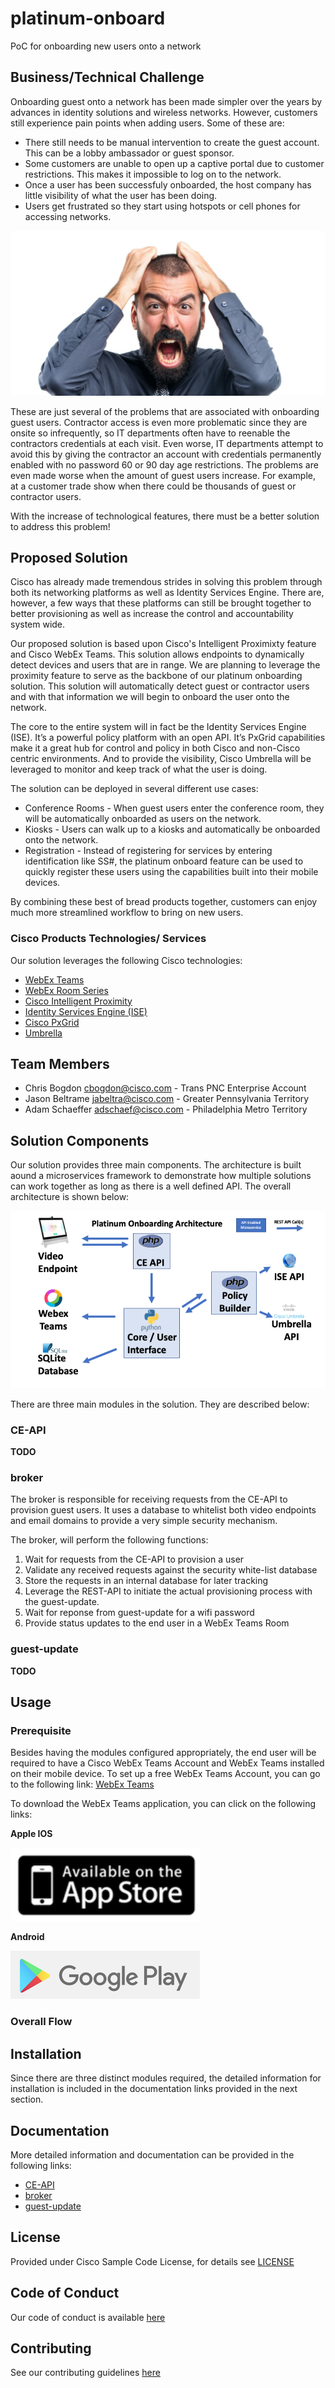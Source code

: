 # platinum-onboard

PoC for onboarding new users onto a network


## Business/Technical Challenge

Onboarding guest onto a network has been made simpler over the years by advances in identity solutions and wireless networks.   However, customers still experience pain points when adding users.   Some of these are:

* There still needs to be manual intervention to create the guest account.   This can be a lobby ambassador or guest sponsor.
* Some customers are unable to open up a captive portal due to customer restrictions.   This makes it impossible to log on to the network.
* Once a user has been successfuly onboarded, the host company has little visibility of what the user has been doing.
* Users get frustrated so they start using hotspots or cell phones for accessing networks.

![Frustration](img/frustration.jpg)


These are just several of the problems that are associated with onboarding guest users.   Contractor access is even more problematic since they are onsite so infrequently, so IT departments often have to reenable the contractors credentials at each visit.  Even worse, IT departments attempt to avoid this by giving the contractor an account with credentials permanently enabled with no password 60 or 90 day age restrictions.  The problems are even made worse when the amount of guest users increase.   For example, at a customer trade show when there could be thousands of guest or contractor users. 

With the increase of technological features, there must be a better solution to address this problem!

## Proposed Solution

Cisco has already made tremendous strides in solving this problem through both its networking platforms as well as Identity Services Engine.  There are, however, a few ways that these platforms can still be brought together to better provisioning as well as increase the control and accountability system wide.

Our proposed solution is based upon Cisco's Intelligent Proximixty feature and Cisco WebEx Teams.   This solution allows endpoints to dynamically detect devices and users that are in range.   We are planning to leverage the proximity feature to serve as the backbone of our platinum onboarding solution.   This solution will automatically detect guest or contractor users and with that information we will begin to onboard the user onto the network.   

The core to the entire system will in fact be the Identity Services Engine (ISE).  It’s a powerful policy platform with an open API.  It’s PxGrid capabilities make it a great hub for control and policy in both Cisco and non-Cisco centric environments.  And to provide the visibility, Cisco Umbrella will be leveraged to monitor and keep track of what the user is doing.

The solution can be deployed in several different use cases:
* Conference Rooms - When guest users enter the conference room, they will be automatically onboarded as users on the network.
* Kiosks - Users can walk up to a kiosks and automatically be onboarded onto the network.
* Registration - Instead of registering for services by entering identification like SS#, the platinum onboard feature can be used to quickly register these users using the capabilities built into their mobile devices.

By combining these best of bread products together, customers can enjoy much more streamlined workflow to bring on new users.


### Cisco Products Technologies/ Services

Our solution leverages the following Cisco technologies:

*  [WebEx Teams](https://www.webex.com/products/teams/index.html)
*  [WebEx Room Series](https://www.cisco.com/c/en/us/products/collaboration-endpoints/webex-room-series/index.html)
*  [Cisco Intelligent Proximity](https://www.cisco.com/c/en/us/products/collaboration-endpoints/intelligent-proximity.html)
*  [Identity Services Engine (ISE)](http://cisco.com/go/ise)
*  [Cisco PxGrid](http://www.cisco.com/go/pxgrid)
*  [Umbrella](http://www.cisco.com/go/umbrella)

## Team Members

* Chris Bogdon <cbogdon@cisco.com> - Trans PNC Enterprise Account
* Jason Beltrame <jabeltra@cisco.com> - Greater Pennsylvania Territory
* Adam Schaeffer <adschaef@cisco.com> - Philadelphia Metro Territory


## Solution Components

Our solution provides three main components.   The architecture is built aound a microservices framework to demonstrate how multiple solutions can work together as long as there is a well defined API.   The overall architecture is shown below:

![Architecture](img/architecture.png)

There are three main modules in the solution.   They are described below:

### CE-API
**TODO**

### broker
The broker is responsible for receiving requests from the CE-API to provision guest users.   It uses a database to whitelist both video endpoints and email domains to provide a very simple security mechanism. 

The broker, will perform the following functions:
1. Wait for requests from the CE-API to provision a user
2. Validate any received requests against the security white-list database
3. Store the requests in an internal database for later tracking
4. Leverage the REST-API to initiate the actual provisioning process with the guest-update.
5. Wait for reponse from guest-update for a wifi password
6. Provide status updates to the end user in a WebEx Teams Room

### guest-update
**TODO**

## Usage

### Prerequisite
Besides having the modules configured appropriately, the end user will be required to have a Cisco WebEx Teams Account and WebEx Teams installed on their mobile device.    To set up a free WebEx Teams Account, you can go to the following link: [WebEx Teams](https://www.webex.com/pricing/free-trial.html?sp=wt)

To download the WebEx Teams application, you can click on the following links:

**Apple IOS**

[![AppStore](img/appstore.png)](https://itunes.apple.com/us/app/cisco-webex-teams/id833967564?mt=8)

**Android**

[![GooglePlay](img/googleplay.png)](https://play.google.com/store/apps/details?id=com.cisco.wx2.android&hl=en_US)

### Overall Flow



## Installation

Since there are three distinct modules required, the detailed information for installation is included in the documentation links provided in the next section.


## Documentation

More detailed information and documentation can be provided in the following links:

* [CE-API](ceapi/README.md)
* [broker](broker/README.md)
* [guest-update](guest-update/README.md)


## License

Provided under Cisco Sample Code License, for details see [LICENSE](./LICENSE.md)

## Code of Conduct

Our code of conduct is available [here](./CODE_OF_CONDUCT.md)

## Contributing

See our contributing guidelines [here](./CONTRIBUTING.md)
